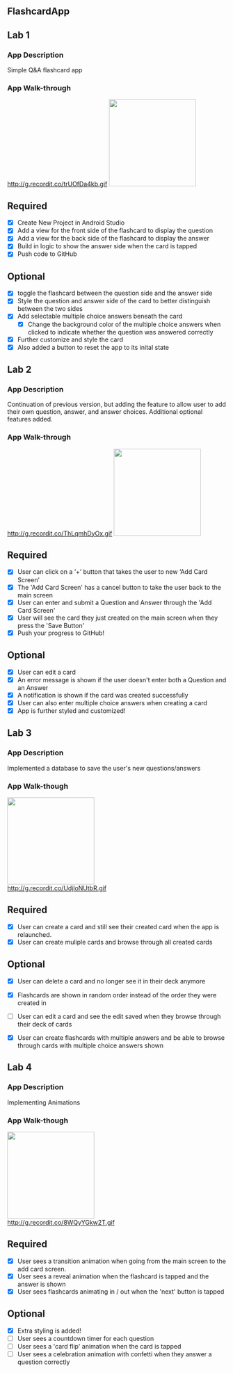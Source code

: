 ## FlashcardApp

## Lab 1
### App Description
Simple Q&A flashcard app

### App Walk-through
http://g.recordit.co/trUOfDa4kb.gif
<img src="http://g.recordit.co/trUOfDa4kb.gif" width=200><br>


## Required
- [x] Create New Project in Android Studio
- [x] Add a view for the front side of the flashcard to display the question
- [x] Add a view for the back side of the flashcard to display the answer
- [x] Build in logic to show the answer side when the card is tapped
- [x] Push code to GitHub
## Optional
- [x] toggle the flashcard between the question side and the answer side
- [x] Style the question and answer side of the card to better distinguish between the two sides
- [x] Add selectable multiple choice answers beneath the card
   - [x] Change the background color of the multiple choice answers when clicked to indicate whether the question was answered correctly
- [x] Further customize and style the card
- [x] Also added a button to reset the app to its inital state

## Lab 2
### App Description
Continuation of previous version, but adding the feature to allow user to add their own question, answer, and answer choices.
Additional optional features added.
### App Walk-through
http://g.recordit.co/ThLqmhDyOx.gif
<img src="http://g.recordit.co/ThLqmhDyOx.gif" width=200><br>


## Required
- [x] User can click on a ‘+’ button that takes the user to new ‘Add Card Screen’
- [x] The 'Add Card Screen' has a cancel button to take the user back to the main screen
- [x] User can enter and submit a Question and Answer through the 'Add Card Screen'
- [x] User will see the card they just created on the main screen when they press the 'Save Button'
- [x] Push your progress to GitHub!

## Optional
- [x] User can edit a card
- [x] An error message is shown if the user doesn't enter both a Question and an Answer
- [x] A notification is shown if the card was created successfully
- [x] User can also enter multiple choice answers when creating a card
- [x] App is further styled and customized!

## Lab 3

### App Description
Implemented a database to save the user's new questions/answers

### App Walk-though

<img src="http://g.recordit.co/UdjloNUtbR.gif" width=200><br>
http://g.recordit.co/UdjloNUtbR.gif


## Required
- [x] User can create a card and still see their created card when the app is relaunched.
- [x] User can create muliple cards and browse through all created cards

## Optional
- [x] User can delete a card and no longer see it in their deck anymore
- [x] Flashcards are shown in random order instead of the order they were created in
- [ ] User can edit a card and see the edit saved when they browse through their deck of cards
- [x] User can create flashcards with multiple answers and be able to browse through cards with multiple choice answers shown



## Lab 4

### App Description
Implementing Animations

### App Walk-though

<img src="http://g.recordit.co/8WQyYGkw2T.gif" width=200><br>
http://g.recordit.co/8WQyYGkw2T.gif


## Required
- [x] User sees a transition animation when going from the main screen to the add card screen.
- [x] User sees a reveal animation when the flashcard is tapped and the answer is shown
- [x] User sees flashcards animating in / out when the 'next' button is tapped

## Optional
- [x] Extra styling is added!
- [ ] User sees a countdown timer for each question
- [ ] User sees a 'card flip' animation when the card is tapped
- [ ] User sees a celebration animation with confetti when they answer a question correctly

